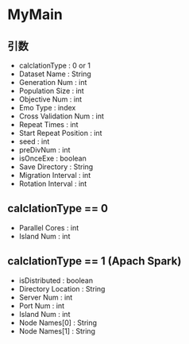 # MyMain

## 引数

 + calclationType : 0 or 1
 + Dataset Name : String
 + Generation Num : int
 + Population Size : int
 + Objective Num : int
 + Emo Type : index
 + Cross Validation Num : int
 + Repeat Times : int
 + Start Repeat Position : int
 + seed : int
 + preDivNum : int
 + isOnceExe : boolean
 + Save Directory : String
 + Migration Interval : int
 + Rotation Interval : int

## calclationType == 0

 + Parallel Cores : int
 + Island Num : int

## calclationType == 1 (Apach Spark)

 + isDistributed : boolean
 + Directory Location : String
 + Server Num : int
 + Port Num : int
 + Island Num : int
 + Node Names[0] : String
 + Node Names[1] : String
